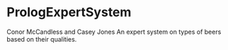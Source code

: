 # PrologExpertSystem
Conor McCandless and Casey Jones
An expert system on types of beers based on their qualities.
